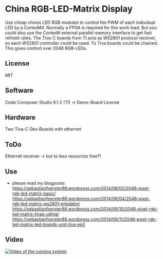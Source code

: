 China RGB-LED-Matrix Display
==============

Use cheap chines LED RGB modules to control the PWM of each individual LED by a CortexM4. Normally a FPGA is required for this work load. But you could also use the CortexM external parallel memory interface to get fast refresh rates.
The Tiva-C boards from TI acts as WS2801 protocol receiver, so each WS2801 controller could be used. To Tiva boards could be chained. This gives controll over 2048 RGB-LEDs.

License
--------------
MIT

Software
--------------
Code Composer Studio 6.1.2 (TI) -> Demo-Board License

Hardware
--------------
Two Tiva-C Dev-Boards with ethernet

ToDo
--------------
Ethernet receiver -> but to less resources free?!

Use
--------------
- please read my blogposts: 
https://sebastianfoerster86.wordpress.com/2014/06/02/2048-pixel-rgb-led-matrix-basic/
https://sebastianfoerster86.wordpress.com/2014/06/04/2048-pixel-rgb-led-matrix-ws2801-emulator/
https://sebastianfoerster86.wordpress.com/2014/06/10/2048-pixel-rgb-led-matrix-tivas-udma/
https://sebastianfoerster86.wordpress.com/2014/06/11/2048-pixel-rgb-led-matrix-led-boards-und-tiva-epi/

Video
--------------
[![Video of the running system](https://img.youtube.com/vi/uE1VEO-WsN8/0.jpg)](https://www.youtube.com/watch?v=uE1VEO-WsN8)
